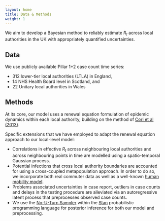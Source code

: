 ```yaml
---
layout: home
title: Data & Methods
weight: 1
---
```


We aim to develop a Bayesian method to reliably estimate $R_t$ across local authorities in the UK with appropriately quantified uncertainties.

## Data

We use publicly available Pillar 1+2 case count time series:
*   312 lower-tier local authorities (LTLA) in England,
*   14 NHS Health Board level in Scotland, and
*   22 Unitary local authorities in Wales

## Methods

At its core, our model uses a renewal equation formulation of epidemic dynamics within each local authority, building on the method of [Cori et al (2013)](https://doi.org/10.1093/aje/kwt133).


Specific extensions that we have employed to adapt the renewal equation approach to our local-level model:
*   Correlations in effective $R_t$ across neighbouring local authorities and across neighbouring points in time are modelled using a spatio-temporal Gaussian process.
*   Potential infections that cross local authority boundaries are accounted for using a cross-coupled metapopulation approach. In order to do so, we incorporate both real commuter data as well as a well-known [human mobility model](https://arxiv.org/abs/1111.0586).
*   Problems associated uncertainties in case report, outliers in case counts and delays in the testing procedure are alleviated via an autoregressive latent process that preprocesses observed case counts.
*   We use the [No-U-Turn Sampler](https://arxiv.org/abs/1111.4246) within the [Stan](https://mc-stan.org/) probabilistic programming language for posterior inference for both our model and preprocessing.

